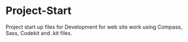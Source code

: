 Project-Start
=============

Project start up files for Development for web site work using Compass, Sass, Codekit and .kit files.